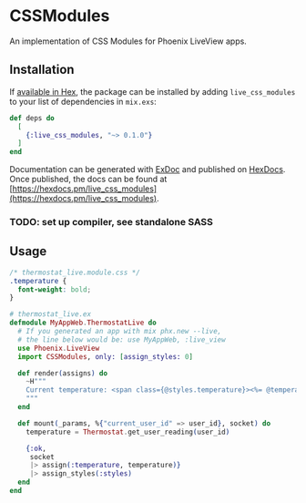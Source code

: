 # CSSModules

An implementation of CSS Modules for Phoenix LiveView apps.

## Installation

If [available in Hex](https://hex.pm/docs/publish), the package can be installed
by adding `live_css_modules` to your list of dependencies in `mix.exs`:

```elixir
def deps do
  [
    {:live_css_modules, "~> 0.1.0"}
  ]
end
```

Documentation can be generated with [ExDoc](https://github.com/elixir-lang/ex_doc)
and published on [HexDocs](https://hexdocs.pm). Once published, the docs can
be found at [https://hexdocs.pm/live_css_modules](https://hexdocs.pm/live_css_modules).

### TODO: set up compiler, see standalone SASS

## Usage

```css
/* thermostat_live.module.css */
.temperature {
  font-weight: bold;
}
```

```elixir
# thermostat_live.ex
defmodule MyAppWeb.ThermostatLive do
  # If you generated an app with mix phx.new --live,
  # the line below would be: use MyAppWeb, :live_view
  use Phoenix.LiveView
  import CSSModules, only: [assign_styles: 0]

  def render(assigns) do
    ~H"""
    Current temperature: <span class={@styles.temperature}><%= @temperature %></span>
    """
  end

  def mount(_params, %{"current_user_id" => user_id}, socket) do
    temperature = Thermostat.get_user_reading(user_id)

    {:ok,
     socket
     |> assign(:temperature, temperature)}
     |> assign_styles(:styles)
  end
end
```
